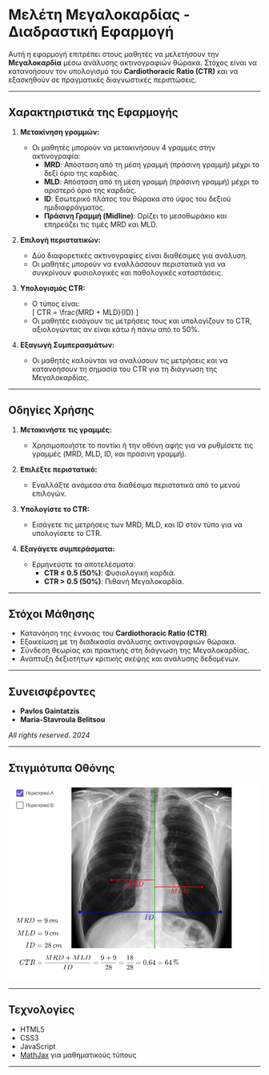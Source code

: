 # Μελέτη Μεγαλοκαρδίας - Διαδραστική Εφαρμογή

Αυτή η εφαρμογή επιτρέπει στους μαθητές να μελετήσουν την **Μεγαλοκαρδία** μέσω ανάλυσης ακτινογραφιών θώρακα. Στόχος είναι να κατανοήσουν τον υπολογισμό του **Cardiothoracic Ratio (CTR)** και να εξασκηθούν σε πραγματικές διαγνωστικές περιπτώσεις.

---

## Χαρακτηριστικά της Εφαρμογής

1. **Μετακίνηση γραμμών:**
   - Οι μαθητές μπορούν να μετακινήσουν 4 γραμμές στην ακτινογραφία:
     - **MRD**: Απόσταση από τη μέση γραμμή (πράσινη γραμμή) μέχρι το δεξί όριο της καρδιάς.
     - **MLD**: Απόσταση από τη μέση γραμμή (πράσινη γραμμή) μέχρι το αριστερό όριο της καρδιάς.
     - **ID**: Εσωτερικό πλάτος του θώρακα στο ύψος του δεξιού ημιδιαφράγματος.
     - **Πράσινη Γραμμή (Midline)**: Ορίζει το μεσοθωράκιο και επηρεάζει τις τιμές MRD και MLD.
   
2. **Επιλογή περιστατικών:**
   - Δύο διαφορετικές ακτινογραφίες είναι διαθέσιμες για ανάλυση.
   - Οι μαθητές μπορούν να εναλλάσσουν περιστατικά για να συγκρίνουν φυσιολογικές και παθολογικές καταστάσεις.

3. **Υπολογισμός CTR:**
   - Ο τύπος είναι:  
     \[
     CTR = \frac{MRD + MLD}{ID}
     \]
   - Οι μαθητές εισάγουν τις μετρήσεις τους και υπολογίζουν το CTR, αξιολογώντας αν είναι κάτω ή πάνω από το 50%.

4. **Εξαγωγή Συμπερασμάτων:**
   - Οι μαθητές καλούνται να αναλύσουν τις μετρήσεις και να κατανοήσουν τη σημασία του CTR για τη διάγνωση της Μεγαλοκαρδίας.

---

## Οδηγίες Χρήσης

1. **Μετακινήστε τις γραμμές:**
   - Χρησιμοποιήστε το ποντίκι ή την οθόνη αφής για να ρυθμίσετε τις γραμμές (MRD, MLD, ID, και πράσινη γραμμή).

2. **Επιλέξτε περιστατικό:**
   - Εναλλάξτε ανάμεσα στα διαθέσιμα περιστατικά από το μενού επιλογών.

3. **Υπολογίστε το CTR:**
   - Εισάγετε τις μετρήσεις των MRD, MLD, και ID στον τύπο για να υπολογίσετε το CTR.

4. **Εξαγάγετε συμπεράσματα:**
   - Ερμηνεύστε τα αποτελέσματα:
     - **CTR ≤ 0.5 (50%)**: Φυσιολογική καρδιά.
     - **CTR > 0.5 (50%)**: Πιθανή Μεγαλοκαρδία.

---

## Στόχοι Μάθησης

- Κατανόηση της έννοιας του **Cardiothoracic Ratio (CTR)**.
- Εξοικείωση με τη διαδικασία ανάλυσης ακτινογραφιών θώρακα.
- Σύνδεση θεωρίας και πρακτικής στη διάγνωση της Μεγαλοκαρδίας.
- Ανάπτυξη δεξιοτήτων κριτικής σκέψης και ανάλυσης δεδομένων.

---

## Συνεισφέροντες

- **Pavlos Gaintatzis**
- **Maria-Stavroula Belitsou**

_All rights reserved. 2024_

---

## Στιγμιότυπα Οθόνης

![Παράδειγμα Εφαρμογής](thumb.png)

---

## Τεχνολογίες

- HTML5
- CSS3
- JavaScript
- [MathJax](https://www.mathjax.org/) για μαθηματικούς τύπους

---


